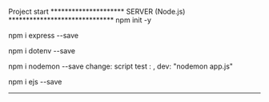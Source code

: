 Project start
    ********************* SERVER (Node.js) ******************************
npm init -y

npm i express --save

npm i dotenv --save

npm i nodemon --save 
change: script  test : , dev: "nodemon app.js"

npm i ejs --save
 ************************************************************************

